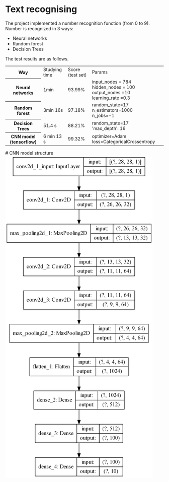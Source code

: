 # Text recognising
 
The project implemented a number recognition function (from 0 to 9).<br> Number is recognized in 3 ways:<br>

<ul>
  <li>Neural networks</li>
  <li>Random forest</li>
  <li>Decision Trees</li>
</ul>
The test results are as follows.

<table>
  <tr>
    <th>Way</th>
    <td>Studying time</td>
    <td>Score (test set)</td>
    <td>Params</td>
  </tr>
  
  <tr>
    <th>Neural networks</th>
    <td>1min</td>
    <td>93.99%</td>
    <td>input_nodes = 784 <br>hidden_nodes = 100 <br>output_nodes =10 <br>learning_rate =0.3</td>
  </tr>
  
  <tr>
    <th>Random forest</th>
    <td>3min 16s</td>
    <td>97.18%</td>
    <td>random_state=17<br>n_estimators=1000<br>n_jobs=-1</td>
  </tr>
  
  <tr>
    <th>Decision Trees</th>
    <td>51.4 s</td>
    <td>88.21%</td>
    <td>random_state=17<br>'max_depth': 16</td>
  </tr>
  
  <tr>
    <th>CNN model (tensorflow)</th>
    <td>6 min 13 s</td>
    <td>99.32%</td>
    <td>optimizer=Adam
        loss=CategoricalCrossentropy</td>
  </tr>
</table>
# CNN model structure
 <img src="https://github.com/Karim0/mnist/blob/master/img/cnn_modal.png" alt="">

